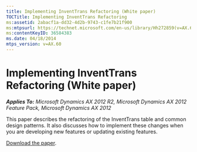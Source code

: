 ```yaml
---
title: Implementing InventTrans Refactoring (White paper)
TOCTitle: Implementing InventTrans Refactoring
ms:assetid: 2abacf1a-dd32-4d2b-9743-c1fe7b21f900
ms:mtpsurl: https://technet.microsoft.com/en-us/library/Hh272859(v=AX.60)
ms:contentKeyID: 36584383
ms.date: 04/18/2014
mtps_version: v=AX.60
---
```


# Implementing InventTrans Refactoring (White paper) 


_**Applies To:** Microsoft Dynamics AX 2012 R2, Microsoft Dynamics AX 2012 Feature Pack, Microsoft Dynamics AX 2012_

This paper describes the refactoring of the InventTrans table and common design patterns. It also discusses how to implement these changes when you are developing new features or updating existing features.

[Download the paper](http://go.microsoft.com/fwlink/?linkid=213131).

  


